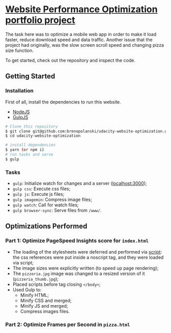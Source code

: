 # [Website Performance Optimization portfolio project](https://github.com/udacity/frontend-nanodegree-mobile-portfolio)

The task here was to optimize a mobile web app in order to make it load faster, reduce download speed and data traffic. Another issue that the project had originally, was the slow screen scroll speed and changing pizza size function.

To get started, check out the repository and inspect the code.

## Getting Started

### Installation

First of all, install the dependencies to run this website.

- [NodeJS](http://nodejs.org/)
- [GulpJS](http://gulpjs.com/)

```sh
# Clone this repository
$ git clone git@github.com:brenopolanski/udacity-website-optimization.git
$ cd udacity-website-optimization

# install dependencies
$ yarn (or npm i)
# run tasks and serve
$ gulp
```

### Tasks

- `gulp`: Initialize watch for changes and a server ([localhost:3000](http://localhost:3000/));
- `gulp css`: Execute css files;
- `gulp js`: Execute js files;
- `gulp imagemin`: Compress image files;
- `gulp watch`: Call for watch files;
- `gulp browser-sync`: Serve files from `/www/`.

## Optimizations Performed

### Part 1: Optimize PageSpeed Insights score for `index.html`

- The loading of the stylesheets were deferred and performed via [script](https://developers.google.com/speed/docs/insights/OptimizeCSSDelivery): the css references were put inside a noscript tag, and they were loaded via script;
- The image sizes were explicitly written (to speed up page rendering);
- The `pizzeria.jpg` image was changed to a resized version of it (`pizzeria_thumb.jpg`);
- Placed scripts before tag closing `</body>`;
- Used Gulp to:
  * Minify HTML;
  * Minify CSS and merged;
  * Minify JS and merged;
  * Compress images files.

### Part 2: Optimize Frames per Second in `pizza.html`
